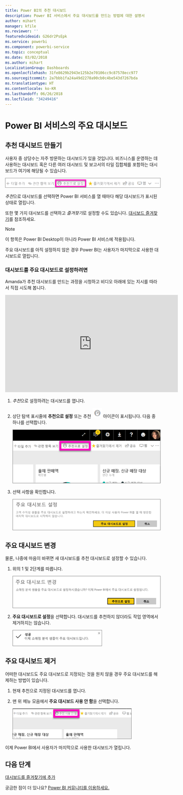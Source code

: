 ```yaml
---
title: Power BI의 추천 대시보드
description: Power BI 서비스에서 주요 대시보드를 만드는 방법에 대한 설명서
author: mihart
manager: kfile
ms.reviewer: ''
featuredvideoid: G26dr2PsEpk
ms.service: powerbi
ms.component: powerbi-service
ms.topic: conceptual
ms.date: 03/02/2018
ms.author: mihart
LocalizationGroup: Dashboards
ms.openlocfilehash: 31fe8629b2943e125b2e70106cc9c87578ecc977
ms.sourcegitcommit: 2a7bbb1fa24a49d2278a90cb0c4be543d7267bda
ms.translationtype: HT
ms.contentlocale: ko-KR
ms.lasthandoff: 06/26/2018
ms.locfileid: "34249416"
---
```

# <a name="featured-dashboards-in-power-bi-service"></a>Power BI 서비스의 주요 대시보드
## <a name="create-a-featured-dashboard"></a>추천 대시보드 만들기
사용자 중 상당수는 자주 방문하는 대시보드가 있을 것입니다.  비즈니스를 운영하는 데 사용하는 대시보드 혹은 다른 여러 대시보드 및 보고서의 타일 집합체를 포함하는 대시보드가 여기에 해당될 수 있습니다.

![추천으로 설정 아이콘](media/service-dashboard-featured/power-bi-feature-nav.png)

*추천*으로 대시보드를 선택하면 Power BI 서비스를 열 때마다 해당 대시보드가 표시된 상태로 열립니다.  

또한 몇 가지 대시보드를 선택하고 *즐겨찾기*로 설정할 수도 있습니다. [대시보드 즐겨찾기](service-dashboard-favorite.md)를 참조하세요.

> [!NOTE] 
>이 항목은 Power BI Desktop이 아니라 Power BI 서비스에 적용됩니다.

주요 대시보드를 아직 설정하지 않은 경우 Power BI는 사용자가 마지막으로 사용한 대시보드로 열립니다.  

### <a name="to-set-a-dashboard-as-featured"></a>대시보드를 **주요 대시보드**로 설정하려면
Amanda가 추천 대시보드를 만드는 과정을 시청하고 비디오 아래에 있는 지시를 따라서 직접 시도해 봅니다.

<iframe width="560" height="315" src="https://www.youtube.com/embed/G26dr2PsEpk" frameborder="0" allowfullscreen></iframe>



1. *추천*으로 설정하려는 대시보드를 엽니다. 
2. 상단 탐색 표시줄에 **추천으로 설정** 또는 추천 ![추천 아이콘](media/service-dashboard-featured/power-bi-featured-icon.png) 아이콘이 표시됩니다. 다음 중 하나를 선택합니다.
   
    ![추천으로 설정 아이콘](media/service-dashboard-featured/power-bi-set-as-featured.png)
3. 선택 사항을 확인합니다.
   
    ![주요 대시보드 설정](media/service-dashboard-featured/power-bi-create-featured.png)

## <a name="change-the-featured-dashboard"></a>주요 대시보드 변경
물론, 나중에 마음이 바뀌면 새 대시보드를 추천 대시보드로 설정할 수 있습니다.

1. 위의 1 및 2단계를 따릅니다.
   
    ![주요 대시보드 변경 창](media/service-dashboard-featured/power-bi-change-feature.png)
2. **주요 대시보드로 설정**을 선택합니다. 대시보드를 추천하지 않더라도 작업 영역에서 제거하지는 않습니다.  
   
    ![성공 메시지](media/service-dashboard-featured/power-bi-success.png)

## <a name="remove-the-featured-dashboard"></a>주요 대시보드 제거
어떠한 대시보드도 주요 대시보드로 지정되는 것을 원치 않을 경우 주요 대시보드를 해제하는 방법이 있습니다.

1. 현재 추천으로 지정된 대시보드를 엽니다.
2. 맨 위 메뉴 모음에서 **주요 대시보드 사용 안 함**을 선택합니다.
   
    ![추천 삭제](media/service-dashboard-featured/power-bi-unfeature.png)

이제 Power BI에서 사용자가 마지막으로 사용한 대시보드가 열립니다.  

## <a name="next-steps"></a>다음 단계
[대시보드를 즐겨찾기에 추가](service-dashboard-favorite.md)

궁금한 점이 더 있나요? [Power BI 커뮤니티를 이용하세요.](http://community.powerbi.com/)


